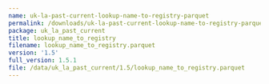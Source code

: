 ```yaml
---
name: uk-la-past-current-lookup-name-to-registry-parquet
permalink: /downloads/uk-la-past-current-lookup-name-to-registry-parquet/1_5
package: uk_la_past_current
title: lookup_name_to_registry
filename: lookup_name_to_registry.parquet
version: '1.5'
full_version: 1.5.1
file: /data/uk_la_past_current/1.5/lookup_name_to_registry.parquet
---
```

